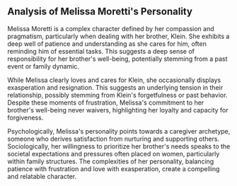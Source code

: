 ## Analysis of Melissa Moretti's Personality 

Melissa Moretti is a complex character defined by her compassion and pragmatism, particularly when dealing with her brother, Klein.  She exhibits a deep well of patience and understanding as she cares for him, often reminding him of essential tasks. This suggests a deep sense of responsibility for her brother's well-being, potentially stemming from a past event or family dynamic. 

While Melissa clearly loves and cares for Klein, she occasionally displays exasperation and resignation. This suggests an underlying tension in their relationship, possibly stemming from Klein's forgetfulness or past behavior.  Despite these moments of frustration, Melissa's commitment to her brother's well-being never waivers, highlighting her loyalty and capacity for forgiveness. 

Psychologically, Melissa's personality points towards a caregiver archetype, someone who derives satisfaction from nurturing and supporting others.  Sociologically, her willingness to prioritize her brother's needs speaks to the societal expectations and pressures often placed on women, particularly within family structures.  The complexities of her personality, balancing patience with frustration and love with exasperation, create a compelling and relatable character. 
